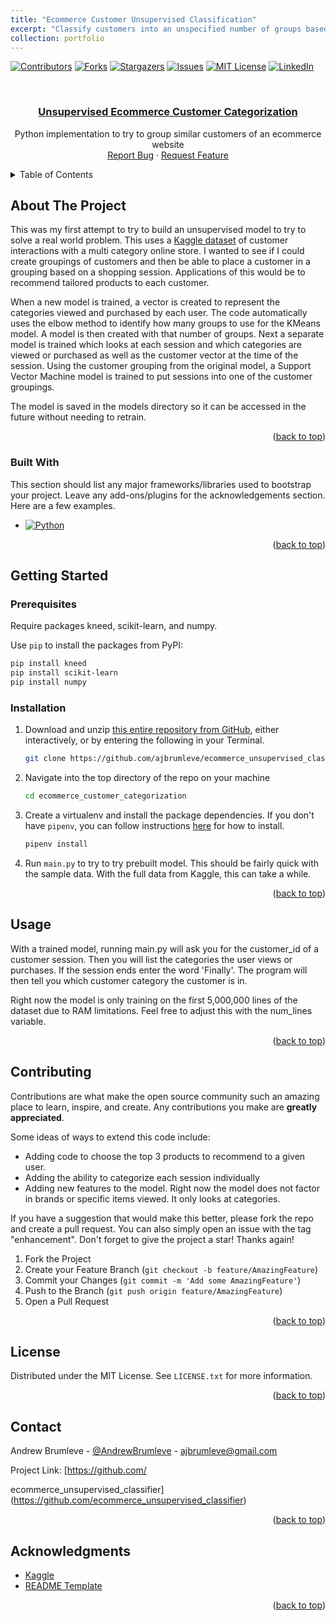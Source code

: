 ```yaml
---
title: "Ecommerce Customer Unsupervised Classification"
excerpt: "Classify customers into an unspecified number of groups based on their behavior on an ecommerce website. <br/><img src='/images/500x300.png'>"
collection: portfolio
---
```


<!-- Improved compatibility of back to top link: See: https://github.com/othneildrew/Best-README-Template/pull/73 -->
<a name="readme-top"></a>
<!--
*** Thanks for checking out the Best-README-Template. If you have a suggestion
*** that would make this better, please fork the repo and create a pull request
*** or simply open an issue with the tag "enhancement".
*** Don't forget to give the project a star!
*** Thanks again! Now go create something AMAZING! :D
-->



<!-- PROJECT SHIELDS -->
<!--
*** I'm using markdown "reference style" links for readability.
*** Reference links are enclosed in brackets [ ] instead of parentheses ( ).
*** See the bottom of this document for the declaration of the reference variables
*** for contributors-url, forks-url, etc. This is an optional, concise syntax you may use.
*** https://www.markdownguide.org/basic-syntax/#reference-style-links
-->
[![Contributors][contributors-shield]][contributors-url]
[![Forks][forks-shield]][forks-url]
[![Stargazers][stars-shield]][stars-url]
[![Issues][issues-shield]][issues-url]
[![MIT License][license-shield]][license-url]
[![LinkedIn][linkedin-shield]][linkedin-url]



<!-- PROJECT LOGO -->
<br />
<div align="center">

  <h3 align="center"><a href="https://github.com/ajbrumleve/ecommerce_unsupervised_classifier">Unsupervised Ecommerce Customer Categorization</a></h3>

  <p align="center">
    Python implementation to try to group similar customers of an ecommerce website
    <br />
    <a href="https://github.com/ajbrumleve/ecommerce_unsupervised_classifier/issues">Report Bug</a>
    ·
    <a href="https://github.com/ajbrumleve/ecommerce_unsupervised_classifier">Request Feature</a>
  </p>
</div>



<!-- TABLE OF CONTENTS -->
<details>
  <summary>Table of Contents</summary>
  <ol>
    <li>
      <a href="#about-the-project">About The Project</a>
      <ul>
        <li><a href="#built-with">Built With</a></li>
      </ul>
    </li>
    <li>
      <a href="#getting-started">Getting Started</a>
      <ul>
        <li><a href="#prerequisites">Prerequisites</a></li>
        <li><a href="#installation">Installation</a></li>
      </ul>
    </li>
    <li><a href="#usage">Usage</a></li>
    <li><a href="#contributing">Contributing</a></li>
    <li><a href="#license">License</a></li>
    <li><a href="#contact">Contact</a></li>
    <li><a href="#acknowledgments">Acknowledgments</a></li>
  </ol>
</details>



<!-- ABOUT THE PROJECT -->
## About The Project


This was my first attempt to try to build an unsupervised model to try to solve a real world problem. This uses a [Kaggle dataset](https://www.kaggle.com/datasets/mkechinov/ecommerce-behavior-data-from-multi-category-store?select=2019-Oct.csv) of customer interactions with a multi category online store. I wanted to see if I could create groupings of customers and then be able to place a customer in a grouping based on a shopping session. Applications of this would be to recommend tailored products to each customer.

When a new model is trained, a vector is created to represent the categories viewed and purchased by each user. The code automatically uses the elbow method to identify how many groups to use for the KMeans model. A model is then created with that number of groups. Next a separate model is trained which looks at each session and which categories are viewed or purchased as well as the customer vector at the time of the session. Using the customer grouping from the original model, a Support Vector Machine model is trained to put sessions into one of the customer groupings. 

The model is saved in the models directory so it can be accessed in the future without needing to retrain. 


<p align="right">(<a href="#readme-top">back to top</a>)</p>



### Built With

This section should list any major frameworks/libraries used to bootstrap your project. Leave any add-ons/plugins for the acknowledgements section. Here are a few examples.

* [![Python][Python]][Python-url]


<p align="right">(<a href="#readme-top">back to top</a>)</p>



<!-- GETTING STARTED -->
## Getting Started



### Prerequisites

Require packages kneed, scikit-learn, and numpy.

Use `pip` to install the packages from PyPI:

```bash
pip install kneed
pip install scikit-learn
pip install numpy
```


### Installation



1. Download and unzip [this entire repository from GitHub](https://github.com/ajbrumleve/ecommerce_unsupervised_classifier), either interactively, or by entering the following in your Terminal.
    ```bash
    git clone https://github.com/ajbrumleve/ecommerce_unsupervised_classifier.git
    ```
2. Navigate into the top directory of the repo on your machine
    ```bash
    cd ecommerce_customer_categorization
    ```
3. Create a virtualenv and install the package dependencies. If you don't have `pipenv`, you can follow instructions [here](https://pipenv.pypa.io/en/latest/install/) for how to install.
    ```bash
    pipenv install
    ```
4. Run `main.py` to try to try prebuilt model. This should be fairly quick with the sample data. With the full data from Kaggle, this can take a while. 


<p align="right">(<a href="#readme-top">back to top</a>)</p>



<!-- USAGE EXAMPLES -->
## Usage

With a trained model, running main.py will ask you for the customer_id of a customer session. Then you will list the categories the user views or purchases. If the session ends enter the word 'Finally'. The program will then tell you which customer category the customer is in.

Right now the model is only training on the first 5,000,000 lines of the dataset due to RAM limitations. Feel free to adjust this with the num_lines variable.

<p align="right">(<a href="#readme-top">back to top</a>)</p>




<!-- CONTRIBUTING -->
## Contributing

Contributions are what make the open source community such an amazing place to learn, inspire, and create. Any contributions you make are **greatly appreciated**.

Some ideas of ways to extend this code include:
 - Adding code to choose the top 3 products to recommend to a given user.
 - Adding the ability to categorize each session individually
 - Adding new features to the model. Right now the model does not factor in brands or specific items viewed. It only looks at categories. 

If you have a suggestion that would make this better, please fork the repo and create a pull request. You can also simply open an issue with the tag "enhancement".
Don't forget to give the project a star! Thanks again!

1. Fork the Project
2. Create your Feature Branch (`git checkout -b feature/AmazingFeature`)
3. Commit your Changes (`git commit -m 'Add some AmazingFeature'`)
4. Push to the Branch (`git push origin feature/AmazingFeature`)
5. Open a Pull Request

<p align="right">(<a href="#readme-top">back to top</a>)</p>



<!-- LICENSE -->
## License

Distributed under the MIT License. See `LICENSE.txt` for more information.

<p align="right">(<a href="#readme-top">back to top</a>)</p>



<!-- CONTACT -->
## Contact

Andrew Brumleve - [@AndrewBrumleve](https://twitter.com/AndrewBrumleve) - ajbrumleve@gmail.com

Project Link: [https://github.com/

ecommerce_unsupervised_classifier](https://github.com/ecommerce_unsupervised_classifier)

<p align="right">(<a href="#readme-top">back to top</a>)</p>



<!-- ACKNOWLEDGMENTS -->
## Acknowledgments

* [Kaggle](https://www.kaggle.com/datasets/mkechinov/ecommerce-behavior-data-from-multi-category-store)
* [README Template](https://github.com/othneildrew/Best-README-Template)

<p align="right">(<a href="#readme-top">back to top</a>)</p>



<!-- MARKDOWN LINKS & IMAGES -->
<!-- https://www.markdownguide.org/basic-syntax/#reference-style-links -->
[contributors-shield]: https://img.shields.io/github/contributors/ajbrumleve/ecommerce_unsupervised_classifier.svg?style=for-the-badge
[contributors-url]: https://github.com/ajbrumleve/ecommerce_unsupervised_classifier/graphs/contributors
[forks-shield]: https://img.shields.io/github/forks/ajbrumleve/ecommerce_unsupervised_classifier.svg?style=for-the-badge
[forks-url]: https://github.com/ajbrumleve/ecommerce_unsupervised_classifier/network/members
[stars-shield]: https://img.shields.io/github/stars/ajbrumleve/ecommerce_unsupervised_classifier.svg?style=for-the-badge
[stars-url]: https://github.com/ajbrumleve/ecommerce_unsupervised_classifier/stargazers
[issues-shield]: https://img.shields.io/github/issues/ajbrumleve/ecommerce_unsupervised_classifier.svg?style=for-the-badge
[issues-url]: https://github.com/ajbrumleve/ecommerce_unsupervised_classifier/issues
[license-shield]: https://img.shields.io/github/license/ajbrumleve/ecommerce_unsupervised_classifier.svg?style=for-the-badge
[license-url]: https://github.com/ajbrumleve/ecommerce_unsupervised_classifier/blob/master/LICENSE
[linkedin-shield]: https://img.shields.io/badge/-LinkedIn-black.svg?style=for-the-badge&logo=linkedin&colorB=555
[linkedin-url]: (https://www.linkedin.com/in/andrew-brumleve-574239227/)
[product-screenshot]: images/screenshot.png
[Python]:  	https://img.shields.io/badge/Python-14354C?style=for-the-badge&logo=python&logoColor=white
[Python-url]: https://python.org/

